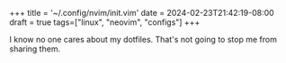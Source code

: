 +++
title = '~/.config/nvim/init.vim'
date = 2024-02-23T21:42:19-08:00
draft = true
tags=["linux", "neovim", "configs"]
+++

I know no one cares about my dotfiles. That's not going to stop me from sharing them.


``` vim


```



